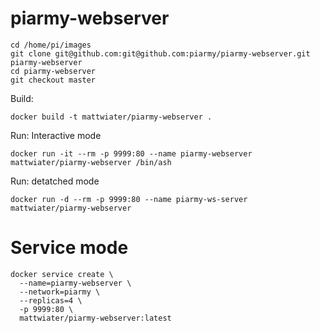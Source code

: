 # piarmy-webserver

```
cd /home/pi/images
git clone git@github.com:git@github.com:piarmy/piarmy-webserver.git piarmy-webserver
cd piarmy-webserver
git checkout master
```

Build:
```
docker build -t mattwiater/piarmy-webserver .
```

Run: Interactive mode
```
docker run -it --rm -p 9999:80 --name piarmy-webserver mattwiater/piarmy-webserver /bin/ash
```

Run: detatched mode
```
docker run -d --rm -p 9999:80 --name piarmy-ws-server mattwiater/piarmy-webserver
```

# Service mode
```
docker service create \
  --name=piarmy-webserver \
  --network=piarmy \
  --replicas=4 \
  -p 9999:80 \
  mattwiater/piarmy-webserver:latest
```